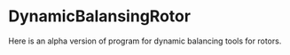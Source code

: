 # DynamicBalansingRotor


Here is an alpha version of program for dynamic balancing tools for rotors.

